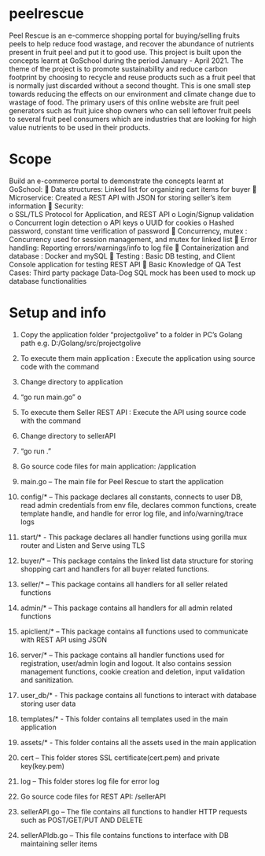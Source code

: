# peelrescue
Peel Rescue is an e-commerce shopping portal for buying/selling fruits peels to help reduce food wastage, and recover the abundance of nutrients present in fruit peel and put it to good use.
This project is built upon the concepts learnt at GoSchool during the period January - April 2021.
The theme of the project is to promote sustainability and reduce carbon footprint by choosing to recycle and reuse products such as a fruit peel that is normally just discarded without a second thought. This is one small step towards reducing the effects on our environment and climate change due to wastage of food. 
The primary users of this online website are fruit peel generators such as fruit juice shop owners who can sell leftover fruit peels to several fruit peel consumers which are industries that are looking for high value nutrients to be used in their products.

# Scope
Build an e-commerce portal to demonstrate the concepts learnt at GoSchool:
	Data structures:  Linked list for organizing cart items for buyer
	Microservice: Created a REST API with JSON for storing seller’s item information
	Security:  
o	SSL/TLS  Protocol for Application, and REST API
o	Login/Signup validation
o	Concurrent login detection
o	API keys
o	UUID for cookies
o	Hashed password, constant time verification of password
	Concurrency, mutex : Concurrency used for session management, and mutex for linked list
	Error handling: Reporting errors/warnings/info to log file
	Containerization and database : Docker  and mySQL
	Testing : Basic DB testing, and Client Console application for testing REST API
	Basic Knowledge of QA Test Cases: Third party package Data-Dog SQL mock has been used to mock up database functionalities

# Setup and info

1.	Copy the application folder “projectgolive” to a folder in PC’s Golang path e.g. D:/Golang/src/projectgolive

2.	To execute them main application : Execute the application using source code with the command 
1.	Change directory to application
2.	“go run main.go”
o	
3.	To execute them Seller REST API : Execute the API using source code with the command 
3.	Change directory to sellerAPI
4.	“go run .”

4.	Go source code files for main application: /application
5.	main.go – The main file for Peel Rescue to start the application
6.	config/* – This package declares all constants, connects to user DB, read admin credentials from env file, declares common functions, create template handle, and handle for error log file, and info/warning/trace logs
7.	start/* - This package declares all handler functions using gorilla mux router and Listen and Serve using TLS
8.	buyer/* – This package contains the linked list data structure for storing shopping cart and handlers for all buyer related functions.
9.	seller/* – This package contains all handlers for all seller related functions
10.	admin/* – This package contains all handlers for all admin related functions
11.	apiclient/* – This package contains all functions used to communicate with REST API using JSON
12.	server/* – This package contains all handler functions used for registration, user/admin login and logout. It also contains session management functions, cookie creation and deletion, input validation and sanitization. 
13.	user_db/* - This package contains all functions to interact with database storing user data
14.	templates/* - This folder contains all templates used in the main application
15.	assets/* - This folder contains all the assets used in the main application 	
16.	cert – This folder stores SSL certificate(cert.pem) and private key(key.pem)
17.	log – This folder stores log file for error log

5.	Go source code files for REST API: /sellerAPI
1.	sellerAPI.go – The file contains all functions to handler HTTP requests such as POST/GET/PUT AND DELETE
2.	sellerAPIdb.go – This file contains functions to interface with DB maintaining seller items


